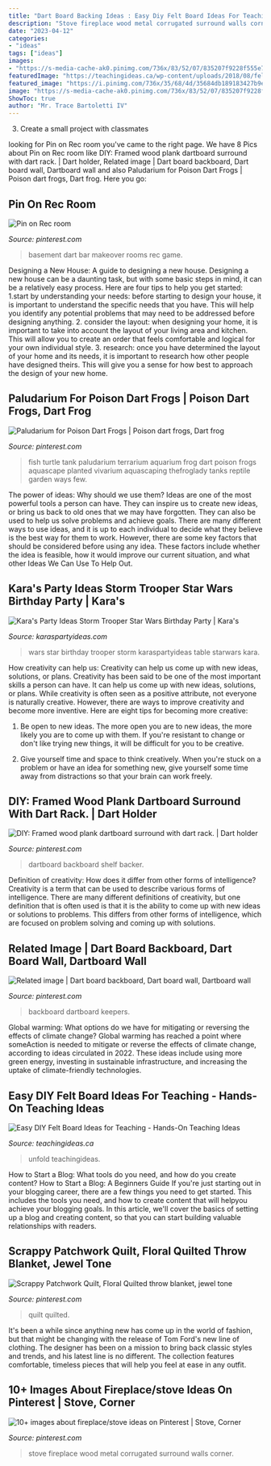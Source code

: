 ```yaml
---
title: "Dart Board Backing Ideas : Easy Diy Felt Board Ideas For Teaching"
description: "Stove fireplace wood metal corrugated surround walls corner"
date: "2023-04-12"
categories:
- "ideas"
tags: ["ideas"]
images:
- "https://s-media-cache-ak0.pinimg.com/736x/83/52/07/835207f9228f555e71d9295f2639e76a.jpg"
featuredImage: "https://teachingideas.ca/wp-content/uploads/2018/08/felt-fabric-board.jpg"
featured_image: "https://i.pinimg.com/736x/35/68/4d/35684db189183427b9ec99b4cbfa59b9.jpg"
image: "https://s-media-cache-ak0.pinimg.com/736x/83/52/07/835207f9228f555e71d9295f2639e76a.jpg"
ShowToc: true
author: "Mr. Trace Bartoletti IV"
---
```



3. Create a small project with classmates

	

		
looking for Pin on Rec room you've came to the right page. We have 8 Pics about Pin on Rec room like DIY: Framed wood plank dartboard surround with dart rack. | Dart holder, Related image | Dart board backboard, Dart board wall, Dartboard wall and also Paludarium for Poison Dart Frogs | Poison dart frogs, Dart frog. Here you go:
		
    
## Pin On Rec Room

<img loading=lazy src="https://i.pinimg.com/originals/56/a2/d0/56a2d090993d3a11fb0cee0af79c4867.jpg" onerror="this.onerror=null;this.src='https://tse1.mm.bing.net/th?id=OIP.J6QyUkxbA0IvR5-QdM47fAHaJ4&amp;pid=15.1';" alt="Pin on Rec room">

_Source: pinterest.com_

>basement dart bar makeover rooms rec game. 

	

Designing a New House: A guide to designing a new house.
Designing a new house can be a daunting task, but with some basic steps in mind, it can be a relatively easy process. Here are four tips to help you get started: 1.start by understanding your needs: before starting to design your house, it is important to understand the specific needs that you have. This will help you identify any potential problems that may need to be addressed before designing anything. 2. consider the layout: when designing your home, it is important to take into account the layout of your living area and kitchen. This will allow you to create an order that feels comfortable and logical for your own individual style. 3. research: once you have determined the layout of your home and its needs, it is important to research how other people have designed theirs. This will give you a sense for how best to approach the design of your new home. 
    
## Paludarium For Poison Dart Frogs | Poison Dart Frogs, Dart Frog

<img loading=lazy src="https://i.pinimg.com/736x/35/68/4d/35684db189183427b9ec99b4cbfa59b9.jpg" onerror="this.onerror=null;this.src='https://tse1.mm.bing.net/th?id=OIP.JDktGTl0jgxVB6qCeYwSEQHaFk&amp;pid=15.1';" alt="Paludarium for Poison Dart Frogs | Poison dart frogs, Dart frog">

_Source: pinterest.com_

>fish turtle tank paludarium terrarium aquarium frog dart poison frogs aquascape planted vivarium aquascaping thefroglady tanks reptile garden ways few. 

	

The power of ideas: Why should we use them?
Ideas are one of the most powerful tools a person can have. They can inspire us to create new ideas, or bring us back to old ones that we may have forgotten. They can also be used to help us solve problems and achieve goals. There are many different ways to use ideas, and it is up to each individual to decide what they believe is the best way for them to work. However, there are some key factors that should be considered before using any idea. These factors include whether the idea is feasible, how it would improve our current situation, and what other Ideas We Can Use To Help Out.

    
## Kara&#039;s Party Ideas Storm Trooper Star Wars Birthday Party | Kara&#039;s

<img loading=lazy src="https://karaspartyideas.com/wp-content/uploads/2017/11/Star-Wars-Birthday-Party-via-Karas-Party-Ideas-KarasPartyIdeas.com3_-1.jpg" onerror="this.onerror=null;this.src='https://tse2.mm.bing.net/th?id=OIP.isRFwL9JP5Bxw-p_bEjglgHaJ3&amp;pid=15.1';" alt="Kara&#039;s Party Ideas Storm Trooper Star Wars Birthday Party | Kara&#039;s">

_Source: karaspartyideas.com_

>wars star birthday trooper storm karaspartyideas table starwars kara. 

	

How creativity can help us: Creativity can help us come up with new ideas, solutions, or plans.
Creativity has been said to be one of the most important skills a person can have. It can help us come up with new ideas, solutions, or plans. While creativity is often seen as a positive attribute, not everyone is naturally creative. However, there are ways to improve creativity and become more inventive. Here are eight tips for becoming more creative: 
1. Be open to new ideas. The more open you are to new ideas, the more likely you are to come up with them. If you're resistant to change or don't like trying new things, it will be difficult for you to be creative.

2. Give yourself time and space to think creatively. When you're stuck on a problem or have an idea for something new, give yourself some time away from distractions so that your brain can work freely.

    
## DIY: Framed Wood Plank Dartboard Surround With Dart Rack. | Dart Holder

<img loading=lazy src="https://i.pinimg.com/736x/fc/b6/f8/fcb6f892152ad84e8e1247b070121bcd.jpg" onerror="this.onerror=null;this.src='https://tse3.mm.bing.net/th?id=OIP.RzuTP2iwXqacEirXRUTm7wHaPp&amp;pid=15.1';" alt="DIY: Framed wood plank dartboard surround with dart rack. | Dart holder">

_Source: pinterest.com_

>dartboard backboard shelf backer. 

	

Definition of creativity: How does it differ from other forms of intelligence?
Creativity is a term that can be used to describe various forms of intelligence. There are many different definitions of creativity, but one definition that is often used is that it is the ability to come up with new ideas or solutions to problems. This differs from other forms of intelligence, which are focused on problem solving and coming up with solutions.

    
## Related Image | Dart Board Backboard, Dart Board Wall, Dartboard Wall

<img loading=lazy src="https://i.pinimg.com/originals/8c/56/9c/8c569c15ba841f09afcf975a10269270.jpg" onerror="this.onerror=null;this.src='https://tse1.mm.bing.net/th?id=OIP.dRvK63wt1vxloDJSzaEpMgHaJ4&amp;pid=15.1';" alt="Related image | Dart board backboard, Dart board wall, Dartboard wall">

_Source: pinterest.com_

>backboard dartboard keepers. 

	

Global warming: What options do we have for mitigating or reversing the effects of climate change?
Global warming has reached a point where someAction is needed to mitigate or reverse the effects of climate change, according to ideas circulated in 2022. These ideas include using more green energy, investing in sustainable infrastructure, and increasing the uptake of climate-friendly technologies.

    
## Easy DIY Felt Board Ideas For Teaching - Hands-On Teaching Ideas

<img loading=lazy src="https://teachingideas.ca/wp-content/uploads/2018/08/felt-fabric-board.jpg" onerror="this.onerror=null;this.src='https://tse1.mm.bing.net/th?id=OIP.O94XfQ0ZNrIPBR1Zq8-7DgHaKU&amp;pid=15.1';" alt="Easy DIY Felt Board Ideas for Teaching - Hands-On Teaching Ideas">

_Source: teachingideas.ca_

>unfold teachingideas. 

	

How to Start a Blog: What tools do you need, and how do you create content?
How to Start a Blog: A Beginners Guide
If you're just starting out in your blogging career, there are a few things you need to get started. This includes the tools you need, and how to create content that will helpyou achieve your blogging goals. In this article, we'll cover the basics of setting up a blog and creating content, so that you can start building valuable relationships with readers.

    
## Scrappy Patchwork Quilt, Floral Quilted Throw Blanket, Jewel Tone

<img loading=lazy src="https://i.pinimg.com/736x/73/47/93/73479358c297427c084d1bf115728d9f.jpg" onerror="this.onerror=null;this.src='https://tse1.mm.bing.net/th?id=OIP.bFbUa3VeHeWx4iMK_LLHsAHaIU&amp;pid=15.1';" alt="Scrappy Patchwork Quilt, Floral Quilted throw blanket, jewel tone">

_Source: pinterest.com_

>quilt quilted. 

	

It's been a while since anything new has come up in the world of fashion, but that might be changing with the release of Tom Ford's new line of clothing. The designer has been on a mission to bring back classic styles and trends, and his latest line is no different. The collection features comfortable, timeless pieces that will help you feel at ease in any outfit.

    
## 10+ Images About Fireplace/stove Ideas On Pinterest | Stove, Corner

<img loading=lazy src="https://s-media-cache-ak0.pinimg.com/736x/83/52/07/835207f9228f555e71d9295f2639e76a.jpg" onerror="this.onerror=null;this.src='https://tse3.mm.bing.net/th?id=OIP.Y5GjeVJ81k0mUTG7JDlp4gHaJ3&amp;pid=15.1';" alt="10+ images about fireplace/stove ideas on Pinterest | Stove, Corner">

_Source: pinterest.com_

>stove fireplace wood metal corrugated surround walls corner. 

	

	

